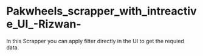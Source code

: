 # Pakwheels_scrapper_with_intreactive_UI_-Rizwan-
In this Scrapper you can apply filter directly in the UI to get the requied data.
